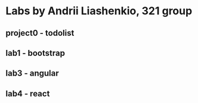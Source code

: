 # Labs by Andrii Liashenkio, 321 group
## project0 - todolist 
## lab1 - bootstrap 
## lab3 - angular
## lab4 - react
